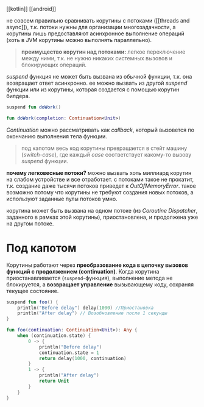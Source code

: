 [[kotlin]] [[android]]

не совсем правильно сравнивать корутины с потоками ([[threads and async]]), т.к. потоки нужны для организации многозадачности, а корутины лишь предоставляют асинхронное выполнение операций (хоть в JVM корутины можно выполнять параллельно).

> **преимущество корутин над потоками:** легкое переключение между ними, т.к. не нужно никаких системных вызовов и блокирующих операций.

*suspend* функция не может быть вызвана из обычной функции, т.к. она возвращает ответ асинхронно. ее можно вызвать из другой *suspend* функции или из корутины, которая создается с помощью корутин билдера.

```kotlin
suspend fun doWork()

fun doWork(completion: Continuation<Unit>)
```

*Continuation* можно рассматривать как *callback*, который вызовется по окончанию выполнения тела функции.

> под капотом весь код корутины превращается в стейт машину (*switch-case*), где каждый *case* соответствует какому-то вызову *suspend* функции.

**почему легковесные потоки?**
можно вызвать хоть миллиард корутин на слабом устройстве и все отработает.
с потоками такое не прокатит, т.к. создание даже тысячи потоков приведет к *OutOfMemoryError*. такое возможно потому что корутины не требуют создания новых потоков, а используют заданные пулы потоков умно.

корутина может быть вызвана на одном потоке (из *Coroutine Dispatcher*, заданного в рамках этой корутины), приостановлена, и продолжена уже на другом потоке.

# Под капотом

Корутины работают через **преобразование кода в цепочку вызовов функций с продолжением (continuation)**. Когда корутина приостанавливается (`suspend`-функция), выполнение метода не блокируется, а **возвращает управление** вызывающему коду, сохраняя текущее состояние.

```kotlin
suspend fun foo() { 
	println("Before delay") delay(1000) //Приостановка 
	println("After delay") // Возобновление после 1 секунды 
}
```

```kotlin
fun foo(continuation: Continuation<Unit>): Any { 
	when (continuation.state) { 
		0 -> { 
			println("Before delay") 
			continuation.state = 1 
			return delay(1000, continuation) 
		} 
		1 -> { 
			println("After delay") 
			return Unit 
		} 
	} 
}
```
